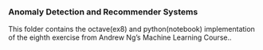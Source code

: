 ### Anomaly Detection and Recommender Systems 

This folder contains the octave(ex8) and python(notebook) implementation of the eighth exercise from Andrew Ng’s Machine Learning Course..
